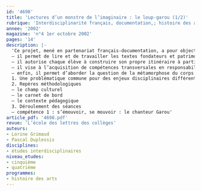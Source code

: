 ```yaml
---
id: '4698'
title: 'Lectures d’un monstre de l’imaginaire : le loup-garou (1/2)'
rubrique: 'Interdisciplinarité français, documentation,; histoire des arts [5e-4e]'
annee: '2002'
magazine: 'n°4 1er octobre 2002'
pages: '14'
description: |-
  'Ce projet, mené en partenariat français-documentation, a pour objectif de répondre aux ambitions des itinéraires de découverte (IDD), à savoir « la recherche d’une efficacité accrue dans l’appropriation des programmes et d’une implication plus grande de l’élève à travers les choix qui lui sont proposés ». En effet :
  – il permet de lire et de travailler les textes fondateurs et patrimoniaux inscrits au programme de français ;
  – il autorise chaque élève à construire son propre itinéraire à partir du mythe du loup-garou ;
  – il vise à l’acquisition de compétences transversales en responsabilisant l’élève à chaque étape de son travail individuel et de son travail d’équipe ;
  – enfin, il permet d’aborder la question de la métamorphose du corps qui s’opère lors de l’adolescence et s’emploie à donner les mots pour en parler sans honte.
  1. Une problématique commune pour des enjeux disciplinaires différents : tableau synoptique de l’itinéraire
  2. Repères méthodologiques
  – le champ culturel
  – le carnet de bord
  – le contexte pédagogique
  3. Déroulement des séances
  – compétence 1 : s’émouvoir, se mouvoir : le chanteur Garou'
article_pdf: '4698.pdf'
revue: 'L’école des lettres des collèges'
auteurs:
- Lorine Grimaud
- Pascal Duplessis
disciplines:
- études interdisciplinaires
niveau_etudes:
- cinquième
- quatrième
programmes:
- histoire des arts
---
```

